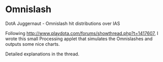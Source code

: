 Omnislash
=========

DotA Juggernaut - Omnislash hit distributions over IAS

Following http://www.playdota.com/forums/showthread.php?t=1417607, I wrote this small Processing applet that simulates the Omnislashes and outputs some nice charts.

Detailed explanations in the thread.
